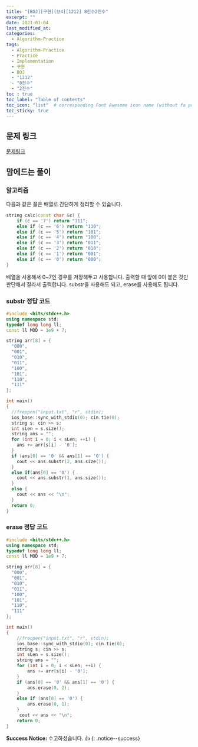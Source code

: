 ```yaml
---
title: "[BOJ][구현][브4][1212] 8진수2진수"
excerpt: ""
date: 2021-01-04
last_modified_at: 
categories:
  - Algorithm-Practice
tags:
  - Algorithm-Practice
  - Practice
  - Implementation
  - 구현
  - BOJ
  - "1212"
  - "8진수"
  - "2진수"
toc : true
toc_label: "Table of contents"
toc_icon: "list"  # corresponding Font Awesome icon name (without fa prefix)
toc_sticky: true
---
```


## 문제 링크

[문제링크](https://www.acmicpc.net/problem/1212)  

## 맘에드는 풀이

### 알고리즘

다음과 같은 꼴은 배열로 간단하게 정리할 수 있습니다.  

```cpp
string calc(const char &c) {
	if (c == '7') return "111";
	else if (c == '6') return "110";
	else if (c == '5') return "101";
	else if (c == '4') return "100";
	else if (c == '3') return "011";
	else if (c == '2') return "010";
	else if (c == '1') return "001";
	else if (c == '0') return "000";
}
```

배열을 사용해서 0~7인 경우를 저장해두고 사용합니다. 출력할 때 앞에 0이 붙은 것만 판단해서 잘라서 출력합니다. substr을 사용해도 되고, erase를 사용해도 됩니다. 

### substr 정답 코드

```cpp
#include <bits/stdc++.h>
using namespace std;
typedef long long ll;
const ll MOD = 1e9 + 7;

string arr[8] = {
  "000",
  "001",
  "010",
  "011",
  "100",
  "101",
  "110",
  "111"
};

int main()
{
  //freopen("input.txt", "r", stdin);
  ios_base::sync_with_stdio(0); cin.tie(0);
  string s; cin >> s;
  int sLen = s.size();
  string ans = "";
  for (int i = 0; i < sLen; ++i) {
    ans += arr[s[i] - '0'];
  }
  if (ans[0] == '0' && ans[1] == '0') {
    cout << ans.substr(2, ans.size());
  }
  else if(ans[0] == '0') {
    cout << ans.substr(1, ans.size());
  }
  else {
    cout << ans << "\n";
  }
  return 0;
}
```

### erase 정답 코드

```cpp
#include <bits/stdc++.h>
using namespace std;
typedef long long ll;
const ll MOD = 1e9 + 7;

string arr[8] = {
  "000",
  "001",
  "010",
  "011",
  "100",
  "101",
  "110",
  "111"
};

int main()
{
    //freopen("input.txt", "r", stdin);
    ios_base::sync_with_stdio(0); cin.tie(0);
    string s; cin >> s;
    int sLen = s.size();
    string ans = "";
    for (int i = 0; i < sLen; ++i) {
        ans += arr[s[i] - '0'];
    }
    if (ans[0] == '0' && ans[1] == '0') {
        ans.erase(0, 2);
    }
    else if (ans[0] == '0') {
        ans.erase(0, 1);
    }
     cout << ans << "\n";
    return 0;
}
```

**Success Notice:**
수고하셨습니다. :+1:
{: .notice--success}


